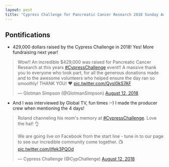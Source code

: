 ```yaml
---
layout: post
title: "Cypress Challenge for Pancreatic Cancer Research 2018 Sunday August 12, 2018 raised $429,000, yay! See you next year!"
---
```


## Pontifications

* 429,000 dollars raised by the Cypress Challenge in 2018! Yes! More fundraising next year!

<blockquote class="twitter-tweet" data-lang="en"><p lang="en" dir="ltr">Wow!! An incredible $429,000 was raised for Pancreatic Cancer Research at this years <a href="https://twitter.com/hashtag/CypressChallenge?src=hash&amp;ref_src=twsrc%5Etfw">#CypressChallenge</a> event!! A massive thank you to everyone who took part, for all the generous donations made and to the awesome volunteers who helped ensure the day ran so smoothly! THANK YOU! ❤ <a href="https://t.co/QysI0kS7AF">pic.twitter.com/QysI0kS7AF</a></p>&mdash; Glotman Simpson (@GlotmanSimpson) <a href="https://twitter.com/GlotmanSimpson/status/1028771456505675776?ref_src=twsrc%5Etfw">August 12, 2018</a></blockquote>
<script async src="https://platform.twitter.com/widgets.js" charset="utf-8"></script>

* And I was interviewed by Global TV, fun times :-) I made the producer crew when mentioning the 4 days!

<blockquote class="twitter-tweet" data-lang="en"><p lang="en" dir="ltr">Roland channeling his mom&#39;s memory at <a href="https://twitter.com/hashtag/CypressChallenge?src=hash&amp;ref_src=twsrc%5Etfw">#CypressChallenge</a>. Love the hat! 👌 <br><br>We are going live on Facebook from the start line - tune in to our page to see our incredible community come together. 📺 <a href="https://t.co/jlfek3PQOd">pic.twitter.com/jlfek3PQOd</a></p>&mdash; Cypress Challenge (@CypChallenge) <a href="https://twitter.com/CypChallenge/status/1028667200394022912?ref_src=twsrc%5Etfw">August 12, 2018</a></blockquote>
<script async src="https://platform.twitter.com/widgets.js" charset="utf-8"></script>


 
